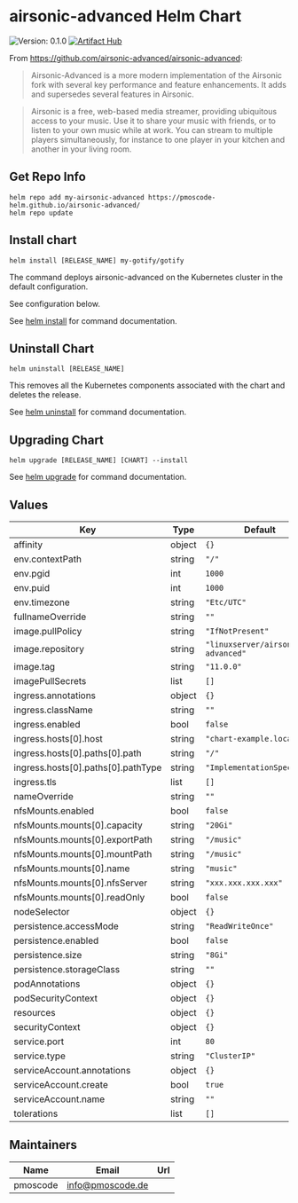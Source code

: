 # airsonic-advanced Helm Chart
![Version: 0.1.0](https://img.shields.io/badge/Version-0.1.0-informational?style=flat-square)
[![Artifact Hub](https://img.shields.io/endpoint?url=https://artifacthub.io/badge/repository/airsonic-advanced)](https://artifacthub.io/packages/search?repo=airsonic-advanced)

From https://github.com/airsonic-advanced/airsonic-advanced:
> Airsonic-Advanced is a more modern implementation of the Airsonic fork with several key performance and feature enhancements. It adds and supersedes several features in Airsonic.

> Airsonic is a free, web-based media streamer, providing ubiquitous access to your music. Use it to share your music with friends, or to listen to your own music while at work. You can stream to multiple players simultaneously, for instance to one player in your kitchen and another in your living room.

## Get Repo Info

    helm repo add my-airsonic-advanced https://pmoscode-helm.github.io/airsonic-advanced/
    helm repo update

## Install chart

    helm install [RELEASE_NAME] my-gotify/gotify

The command deploys airsonic-advanced on the Kubernetes cluster in the default configuration.

See configuration below.

See [helm install](https://helm.sh/docs/helm/helm_install/) for command documentation.

## Uninstall Chart

    helm uninstall [RELEASE_NAME]

This removes all the Kubernetes components associated with the chart and deletes the release.

See [helm uninstall](https://helm.sh/docs/helm/helm_uninstall/) for command documentation.

## Upgrading Chart

    helm upgrade [RELEASE_NAME] [CHART] --install

See [helm upgrade](https://helm.sh/docs/helm/helm_upgrade/) for command documentation.

## Values

| Key | Type | Default | Description |
|-----|------|---------|-------------|
| affinity | object | `{}` |  |
| env.contextPath | string | `"/"` |  |
| env.pgid | int | `1000` |  |
| env.puid | int | `1000` |  |
| env.timezone | string | `"Etc/UTC"` |  |
| fullnameOverride | string | `""` |  |
| image.pullPolicy | string | `"IfNotPresent"` |  |
| image.repository | string | `"linuxserver/airsonic-advanced"` |  |
| image.tag | string | `"11.0.0"` |  |
| imagePullSecrets | list | `[]` |  |
| ingress.annotations | object | `{}` |  |
| ingress.className | string | `""` |  |
| ingress.enabled | bool | `false` |  |
| ingress.hosts[0].host | string | `"chart-example.local"` |  |
| ingress.hosts[0].paths[0].path | string | `"/"` |  |
| ingress.hosts[0].paths[0].pathType | string | `"ImplementationSpecific"` |  |
| ingress.tls | list | `[]` |  |
| nameOverride | string | `""` |  |
| nfsMounts.enabled | bool | `false` |  |
| nfsMounts.mounts[0].capacity | string | `"20Gi"` |  |
| nfsMounts.mounts[0].exportPath | string | `"/music"` |  |
| nfsMounts.mounts[0].mountPath | string | `"/music"` |  |
| nfsMounts.mounts[0].name | string | `"music"` |  |
| nfsMounts.mounts[0].nfsServer | string | `"xxx.xxx.xxx.xxx"` |  |
| nfsMounts.mounts[0].readOnly | bool | `false` |  |
| nodeSelector | object | `{}` |  |
| persistence.accessMode | string | `"ReadWriteOnce"` |  |
| persistence.enabled | bool | `false` |  |
| persistence.size | string | `"8Gi"` |  |
| persistence.storageClass | string | `""` |  |
| podAnnotations | object | `{}` |  |
| podSecurityContext | object | `{}` |  |
| resources | object | `{}` |  |
| securityContext | object | `{}` |  |
| service.port | int | `80` |  |
| service.type | string | `"ClusterIP"` |  |
| serviceAccount.annotations | object | `{}` |  |
| serviceAccount.create | bool | `true` |  |
| serviceAccount.name | string | `""` |  |
| tolerations | list | `[]` |  |

## Maintainers

| Name | Email | Url |
| ---- | ------ | --- |
| pmoscode | <info@pmoscode.de> |  |
